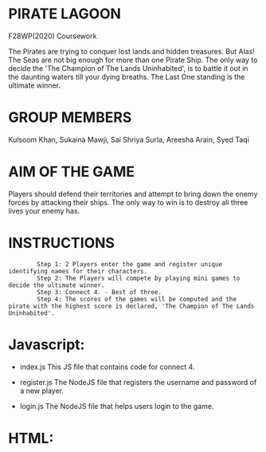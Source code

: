 

# PIRATE LAGOON
F28WP(2020) Coursework

The Pirates are trying to conquer lost lands and hidden treasures. But Alas! The Seas are not big enough for more than one Pirate Ship. The only way to decide the 'The Champion of The Lands Uninhabited', is to battle it out in the daunting waters till your dying breaths. The Last One standing is the ultimate winner.

# GROUP MEMBERS
Kulsoom Khan, Sukaina Mawji, Sai Shriya Surla, Areesha Arain, Syed Taqi

# AIM OF THE GAME 
 Players should defend their territories and attempt to bring down the enemy forces by attacking their ships. The only way to win is to destroy all three lives your enemy has.




# INSTRUCTIONS
            Step 1: 2 Players enter the game and register unique identifying names for their characters.
            Step 2: The Players will compete by playing mini games to decide the ultimate winner.
            Step 3: Connect 4. - Best of three.
            Step 4: The scores of the games will be computed and the pirate with the highest score is declared, 'The Champion of The Lands Uninhabited'.
# Javascript:
  - index.js
  This JS file that contains code for connect 4.
  
  - register.js
  The NodeJS file that registers the username and password of a new player.
  
  - login.js
  The NodeJS file that helps users login to the game.
 
# HTML:
   # 
  

            


